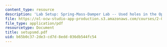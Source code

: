 ```yaml
---
content_type: resource
description: 'Lab Setup: Spring-Mass-Damper Lab -- Used holes in the Optical Plate'
file: https://ol-ocw-studio-app-production.s3.amazonaws.com/courses/2-004-modeling-dynamics-and-control-ii-spring-2003/b65b0c372de3cd7d8edd036db544fc54_setupsmd.pdf
file_type: application/pdf
resourcetype: Document
title: setupsmd.pdf
uid: b65b0c37-2de3-cd7d-8edd-036db544fc54
---
```

